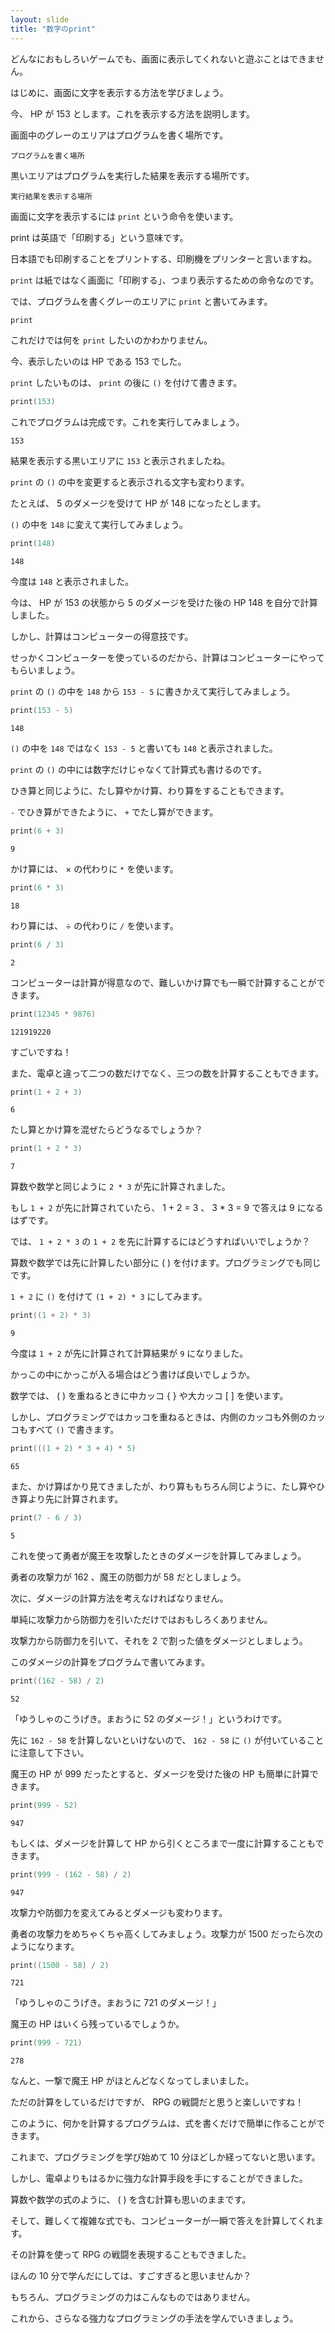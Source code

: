 ```yaml
---
layout: slide
title: "数字のprint"
---
```


どんなにおもしろいゲームでも、画面に表示してくれないと遊ぶことはできません。

はじめに、画面に文字を表示する方法を学びましょう。

今、 HP が 153 とします。これを表示する方法を説明します。

画面中のグレーのエリアはプログラムを書く場所です。

<pre class="sq-guide"><code><span>プログラムを書く場所</span></code></pre>

黒いエリアはプログラムを実行した結果を表示する場所です。

<pre class="sq-guide"><code>実行結果を表示する場所</code></pre>

画面に文字を表示するには `print` という命令を使います。

print は英語で「印刷する」という意味です。

日本語でも印刷することをプリントする、印刷機をプリンターと言いますね。

`print` は紙ではなく画面に「印刷する」、つまり表示するための命令なのです。

では、プログラムを書くグレーのエリアに `print` と書いてみます。

```swift
print
```

これだけでは何を `print` したいのかわかりません。

今、表示したいのは HP である 153 でした。

`print` したいものは、 `print` の後に `()` を付けて書きます。

```swift
print(153)
```

これでプログラムは完成です。これを実行してみましょう。

```
153
```

結果を表示する黒いエリアに <code class="sq-output">153</code> と表示されましたね。

`print` の `()` の中を変更すると表示される文字も変わります。

たとえば、 5 のダメージを受けて HP が 148 になったとします。

`()` の中を `148` に変えて実行してみましょう。

```swift
print(148)
```

```
148
```

今度は <code class="sq-output">148</code> と表示されました。

今は、 HP が 153 の状態から 5 のダメージを受けた後の HP 148 を自分で計算しました。

しかし、計算はコンピューターの得意技です。

せっかくコンピューターを使っているのだから、計算はコンピューターにやってもらいましょう。

`print` の `()` の中を `148` から `153 - 5` に書きかえて実行してみましょう。

```swift
print(153 - 5)
```

```
148
```

`()` の中を `148` ではなく `153 - 5` と書いても <code class="sq-output">148</code> と表示されました。

`print` の `()` の中には数字だけじゃなくて計算式も書けるのです。

ひき算と同じように、たし算やかけ算、わり算をすることもできます。

`-` でひき算ができたように、 `+` でたし算ができます。

```swift
print(6 + 3)
```

```
9
```

かけ算には、 × の代わりに `*` を使います。

```swift
print(6 * 3)
```

```
18
```

わり算には、 ÷ の代わりに `/` を使います。

```swift
print(6 / 3)
```

```
2
```

コンピューターは計算が得意なので、難しいかけ算でも一瞬で計算することができます。

```swift
print(12345 * 9876)
```

```
121919220
```

すごいですね！

また、電卓と違って二つの数だけでなく、三つの数を計算することもできます。

```swift
print(1 + 2 + 3)
```

```
6
```

たし算とかけ算を混ぜたらどうなるでしょうか？

```swift
print(1 + 2 * 3)
```

```
7
```

算数や数学と同じように `2 * 3` が先に計算されました。

もし `1 + 2` が先に計算されていたら、 1 + 2 = 3 、 3 * 3 = 9 で答えは 9 になるはずです。

では、 `1 + 2 * 3` の `1 + 2` を先に計算するにはどうすればいいでしょうか？

算数や数学では先に計算したい部分に ( ) を付けます。プログラミングでも同じです。

`1 + 2` に `()` を付けて `(1 + 2) * 3` にしてみます。

```swift
print((1 + 2) * 3)
```

```
9
```

今度は `1 + 2` が先に計算されて計算結果が  <code class="sq-output">9</code>  になりました。

かっこの中にかっこが入る場合はどう書けば良いでしょうか。

数学では、 ( ) を重ねるときに中カッコ { } や大カッコ [ ] を使います。

しかし、プログラミングではカッコを重ねるときは、内側のカッコも外側のカッコもすべて `()` で書きます。

```swift
print(((1 + 2) * 3 + 4) * 5)
```

```
65
```

また、かけ算ばかり見てきましたが、わり算ももちろん同じように、たし算やひき算より先に計算されます。

```swift
print(7 - 6 / 3)
```

```
5
```

これを使って勇者が魔王を攻撃したときのダメージを計算してみましょう。

勇者の攻撃力が 162 、魔王の防御力が 58 だとしましょう。

次に、ダメージの計算方法を考えなければなりません。

単純に攻撃力から防御力を引いただけではおもしろくありません。

攻撃力から防御力を引いて、それを 2 で割った値をダメージとしましょう。

このダメージの計算をプログラムで書いてみます。

```swift
print((162 - 58) / 2)
```

```
52
```

「ゆうしゃのこうげき。まおうに 52 のダメージ！」というわけです。

先に `162 - 58` を計算しないといけないので、 `162 - 58` に `()` が付いていることに注意して下さい。

魔王の HP が 999 だったとすると、ダメージを受けた後の HP も簡単に計算できます。

```swift
print(999 - 52)
```

```
947
```

もしくは、ダメージを計算して HP から引くところまで一度に計算することもできます。

```swift
print(999 - (162 - 58) / 2)
```

```
947
```

攻撃力や防御力を変えてみるとダメージも変わります。

勇者の攻撃力をめちゃくちゃ高くしてみましょう。攻撃力が 1500 だったら次のようになります。

```swift
print((1500 - 58) / 2)
```

```
721
```

「ゆうしゃのこうげき。まおうに 721 のダメージ！」

魔王の HP はいくら残っているでしょうか。

```swift
print(999 - 721)
```

```
278
```

なんと、一撃で魔王 HP がほとんどなくなってしまいました。

ただの計算をしているだけですが、 RPG の戦闘だと思うと楽しいですね！

このように、何かを計算するプログラムは、式を書くだけで簡単に作ることができます。

これまで、プログラミングを学び始めて 10 分ほどしか経ってないと思います。

しかし、電卓よりもはるかに強力な計算手段を手にすることができました。

算数や数学の式のように、 ( ) を含む計算も思いのままです。

そして、難しくて複雑な式でも、コンピューターが一瞬で答えを計算してくれます。

その計算を使って RPG の戦闘を表現することもできました。

ほんの 10 分で学んだにしては、すごすぎると思いませんか？

もちろん、プログラミングの力はこんなものではありません。

これから、さらなる強力なプログラミングの手法を学んでいきましょう。